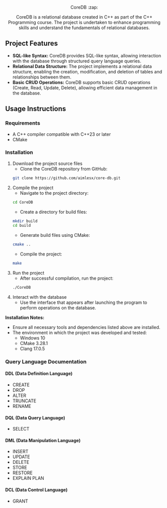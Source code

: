 <div align="center">
<p>CoreDB :zap:</p>
<p>CoreDB is a relational database created in C++ as part of the C++ Programming course. The project is undertaken to enhance programming skills and understand the fundamentals of relational databases.</p>
</div>

## Project Features
- **SQL-like Syntax:** CoreDB provides SQL-like syntax, allowing interaction with the database through structured query language queries.
- **Relational Data Structure:** The project implements a relational data structure, enabling the creation, modification, and deletion of tables and relationships between them.
- **Basic CRUD Operations:** CoreDB supports basic CRUD operations (Create, Read, Update, Delete), allowing efficient data management in the database.

## Usage Instructions
### Requirements
- A C++ compiler compatible with C++23 or later
- CMake

### Installation
1. Download the project source files
   - Clone the CoreDB repository from GitHub:
   ```bash
   git clone https://github.com/aimlesx/core-db.git
   ```
2. Compile the project
   - Navigate to the project directory:
   ```bash
   cd CoreDB
   ```
   - Create a directory for build files:
   ```bash
   mkdir build
   cd build
   ```
   - Generate build files using CMake:
   ```bash
   cmake ..
   ```
   - Compile the project:
   ```bash
   make
   ```
3. Run the project
   - After successful compilation, run the project:
   ```bash
   ./CoreDB
   ```
4. Interact with the database
   - Use the interface that appears after launching the program to perform operations on the database.

**Installation Notes:**
- Ensure all necessary tools and dependencies listed above are installed.
- The environment in which the project was developed and tested:
   - Windows 10
   - CMake 3.28.1
   - Clang 17.0.5

### Query Language Documentation
#### DDL (Data Definition Language)
- CREATE
- DROP
- ALTER
- TRUNCATE
- RENAME
#### DQL (Data Query Language)
- SELECT
#### DML (Data Manipulation Language)
- INSERT
- UPDATE
- DELETE
- STORE
- RESTORE
- EXPLAIN PLAN
#### DCL (Data Control Language)
- GRANT